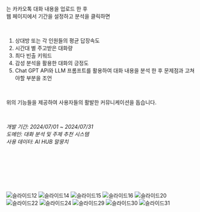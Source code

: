 는 카카오톡 대화 내용을 업로드 한 후<br/> 
웹 페이지에서 기간을 설정하고 분석을 클릭하면 
&nbsp;

&nbsp;

1. 상대방 또는 각 인원들의 평균 답장속도
2. 시간대 별 주고받은 대화량
3. 최다 빈출 키워드 
4. 감성 분석을 활용한 대화의 긍정도
5. Chat GPT APi와 LLM 프롬프트를 활용하여 대화 내용을 분석 한 후 문제점과 고쳐야할 부분을 조언
&nbsp;

&nbsp;

위의 기능들을 제공하여 사용자들의 활발한 커뮤니케이션을 돕습니다.
&nbsp;

&nbsp;

*개발 기간: 2024/07/01 ~ 2024/07/31<br/>*
*도메인: 대화 분석 및 주제 추천 시스템<br/>*
*사용 데이터: AI HUB 말뭉치*<br/>
&nbsp;

&nbsp;

&nbsp;

&nbsp;

![슬라이드12](https://github.com/user-attachments/assets/bf0916f4-8a37-4c9d-a66e-1a8e3f84ec47)
![슬라이드14](https://github.com/user-attachments/assets/d3e92cef-2057-433b-9843-722521c25fb7)
![슬라이드15](https://github.com/user-attachments/assets/b9824c87-fc9f-440a-98d8-9fe7edd6e738)
![슬라이드16](https://github.com/user-attachments/assets/0e6aa520-9ff0-46ba-861b-9c2ffedd91d5)
![슬라이드20](https://github.com/user-attachments/assets/8da23d9c-5ece-4335-814b-c9e42fd25c37)
![슬라이드22](https://github.com/user-attachments/assets/5778cf25-0cf2-4c48-9c45-a38973d64818)
![슬라이드24](https://github.com/user-attachments/assets/eed3a9a4-89eb-411a-b2a9-a108bb96cd78)
![슬라이드29](https://github.com/user-attachments/assets/718af208-6f87-4889-bb14-f9b5f38f1963)
![슬라이드30](https://github.com/user-attachments/assets/cf631f51-5ce4-4c04-bb1a-e72e6f8cd131)
![슬라이드31](https://github.com/user-attachments/assets/4d8e36e8-b59d-4e49-94ba-c224da53c786)
